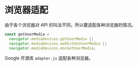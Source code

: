 # 浏览器适配

由于各个浏览器对 API 的叫法不同，所以要适配各种浏览器的情况。

```js
const getUserMedia =
  navigator.mediaDevices.getUserMedia ||
  navigator.mediaDevices.webkitGetUserMedia ||
  navigator.mediaDevices.mozGetUserMedia;
```

Google 开源库 `adapter.js` 适配各种浏览器。
